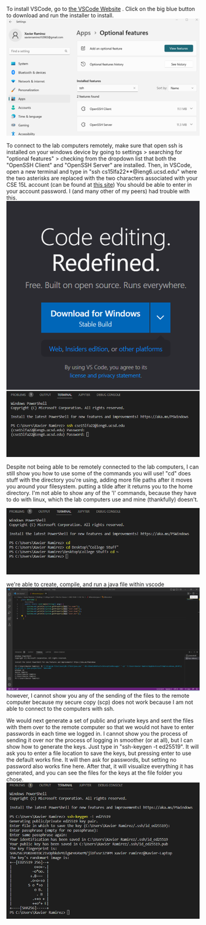 To install VSCode, go to [the VSCode Website](https://code.visualstudio.com/) . Click on the big blue button to download and run the installer to install.
![](OPENSSH%20CLIENT%20AND%20SERVER.png)

To connect to the lab computers remotely, make sure that open ssh is installed on your windows device by going to settings > searching for "optional features" > checking from the dropdown list that both the "OpenSSH Client" and "OpenSSH Server" are installed.
Then, in VSCode, open a new terminal and type in "ssh cs15lfa22**@ieng6.ucsd.edu" where the two asterisks are replaced with the two characters associated with your CSE 15L account (can be found at [this site](https://sdacs.ucsd.edu/~icc/index.php))
You should be able to enter in your account password. I (and many other of my peers) had trouble with this.
![](VSCODE%20WEBSITE.png)
![](SSHTERMINAL.png)

Despite not being able to be remotely connected to the lab computers, I can still show you how to use some of the commands you will use! 
"cd" does stuff with the directory you're using, adding more file paths after it moves you around your filesystem. putting a tilde after it returns you to the home directory.
I'm not able to show any of the 'l' commands, because they have to do with linux, which the lab computers use and mine (thankfully) doesn't.

![](TERMINAL%20COMMANDS.png)

we're able to create, compile, and run a java file within vscode
![](RUNJAVA.png)
however, I cannot show you any of the sending of the files to the remote computer because my secure copy (scp) does not work because I am not able to connect to the computers with ssh.


We would next generate a set of public and private keys and sent the files with them over to the remote computer so that we would not have to enter passwords in each time we logged in. I cannot show you the process of sending it over nor the process of logging in smoother (or at all), but I can show how to generate the keys. Just type in "ssh-keygen -t ed25519". It will ask you to enter a file location to save the keys, but pressing enter to use the default works fine. It will then ask for passwords, but setting no password also works fine here. After that, it will visualize everything it has generated, and you can see the files for the keys at the file folder you chose.
![](KEYGEN.png)
